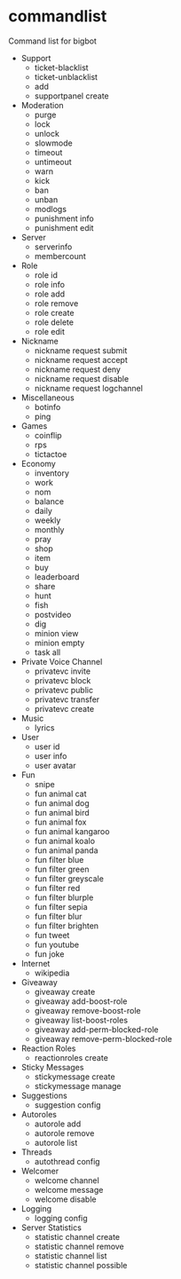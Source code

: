 # commandlist
Command list for bigbot


- Support
  - ticket-blacklist
  - ticket-unblacklist
  - add
  - supportpanel create
- Moderation
  - purge
  - lock
  - unlock
  - slowmode
  - timeout
  - untimeout
  - warn
  - kick
  - ban
  - unban
  - modlogs
  - punishment info
  - punishment edit
- Server
  - serverinfo
  - membercount
- Role
  - role id
  - role info
  - role add
  - role remove
  - role create
  - role delete
  - role edit
- Nickname
  - nickname request submit
  - nickname request accept
  - nickname request deny
  - nickname request disable
  - nickname request logchannel
- Miscellaneous
  - botinfo
  - ping
- Games
  - coinflip
  - rps
  - tictactoe
- Economy
  - inventory
  - work
  - nom
  - balance
  - daily
  - weekly
  - monthly
  - pray
  - shop
  - item
  - buy
  - leaderboard
  - share
  - hunt
  - fish
  - postvideo
  - dig
  - minion view
  - minion empty
  - task all
- Private Voice Channel
  - privatevc invite
  - privatevc block
  - privatevc public
  - privatevc transfer
  - privatevc create
- Music
  - lyrics
- User
  - user id
  - user info
  - user avatar
- Fun
  - snipe
  - fun animal cat
  - fun animal dog
  - fun animal bird
  - fun animal fox
  - fun animal kangaroo
  - fun animal koalo
  - fun animal panda
  - fun filter blue
  - fun filter green
  - fun filter greyscale
  - fun filter red
  - fun filter blurple
  - fun filter sepia
  - fun filter blur
  - fun filter brighten
  - fun tweet
  - fun youtube
  - fun joke
- Internet
  - wikipedia
- Giveaway
  - giveaway create
  - giveaway add-boost-role
  - giveaway remove-boost-role
  - giveaway list-boost-roles
  - giveaway add-perm-blocked-role
  - giveaway remove-perm-blocked-role
- Reaction Roles
  - reactionroles create
- Sticky Messages
  - stickymessage create
  - stickymessage manage
- Suggestions
  - suggestion config
- Autoroles
  - autorole add
  - autorole remove
  - autorole list
- Threads
  - autothread config
- Welcomer
  - welcome channel
  - welcome message
  - welcome disable
- Logging
  - logging config
- Server Statistics
  - statistic channel create
  - statistic channel remove
  - statistic channel list
  - statistic channel possible
